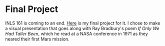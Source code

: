 # Final Project

INLS 161 is coming to an end. [Here](https://marhass.github.io/final/#/) is my final project for it. 
I chose to make a visual presentation that goes along with Ray Bradbury's poem
_If Only We Had Taller Been_, which he read at a NASA conference in 1971 as they neared their first Mars mission. 